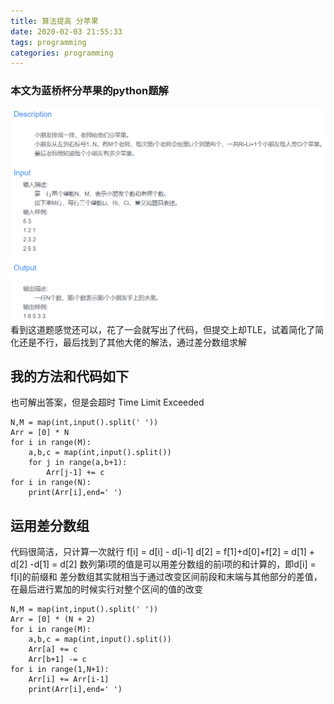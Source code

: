 ```yaml
---
title: 算法提高 分苹果
date: 2020-02-03 21:55:33
tags: programming
categories: programming
---
```

### 本文为蓝桥杯分苹果的python题解
<!--more-->
![图片](./算法提高-分苹果/分苹果.png)
看到这道题感觉还可以，花了一会就写出了代码，但提交上却TLE，试着简化了简化还是不行，最后找到了其他大佬的解法，通过差分数组求解

## 我的方法和代码如下

也可解出答案，但是会超时
Time Limit Exceeded

```
N,M = map(int,input().split(' '))
Arr = [0] * N
for i in range(M):
    a,b,c = map(int,input().split())
    for j in range(a,b+1):
        Arr[j-1] += c
for i in range(N):
    print(Arr[i],end=' ')
```
## 运用差分数组
代码很简洁，只计算一次就行
f[i] = d[i] - d[i-1]
d[2] = f[1]+d[0]+f[2] = d[1] + d[2] -d[1] = d[2]
数列第i项的值是可以用差分数组的前i项的和计算的，即d[i] = f[i]的前缀和
差分数组其实就相当于通过改变区间前段和末端与其他部分的差值，在最后进行累加的时候实行对整个区间的值的改变
```
N,M = map(int,input().split(' '))
Arr = [0] * (N + 2)
for i in range(M):
    a,b,c = map(int,input().split())
    Arr[a] += c
    Arr[b+1] -= c
for i in range(1,N+1):
    Arr[i] += Arr[i-1]
    print(Arr[i],end=' ')
```